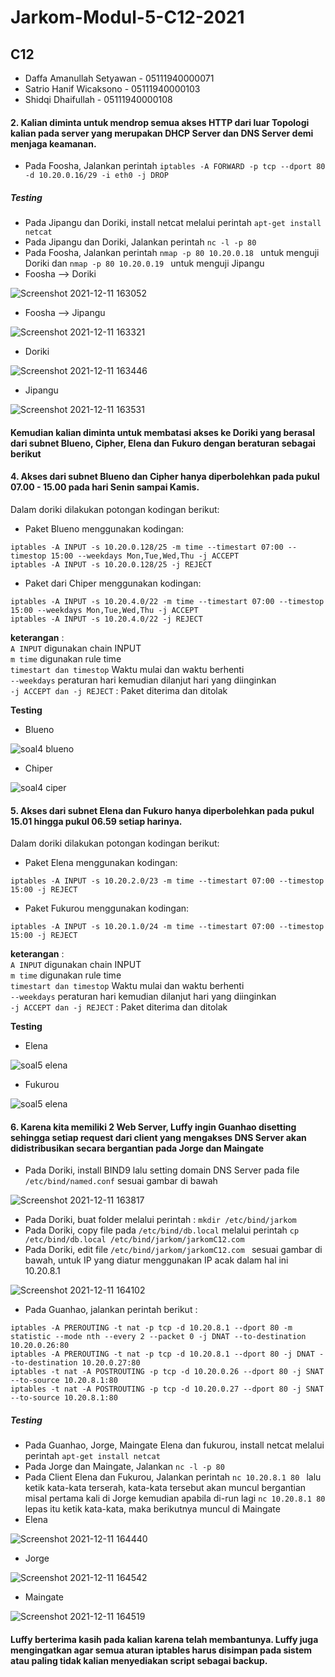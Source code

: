 # Jarkom-Modul-5-C12-2021

## C12

- Daffa Amanullah Setyawan - 05111940000071<br>
- Satrio Hanif Wicaksono - 05111940000103<br>
- Shidqi Dhaifullah - 05111940000108<br>

#### 2. Kalian diminta untuk mendrop semua akses HTTP dari luar Topologi kalian pada server yang merupakan DHCP Server dan DNS Server demi menjaga keamanan.
- Pada Foosha, Jalankan perintah `iptables -A FORWARD -p tcp --dport 80 -d 10.20.0.16/29 -i eth0 -j DROP `

##### Testing
- Pada Jipangu dan Doriki, install netcat melalui perintah `apt-get install netcat `
- Pada Jipangu dan Doriki, Jalankan perintah `nc -l -p 80 `
- Pada Foosha, Jalankan perintah `nmap -p 80 10.20.0.18 ` untuk menguji Doriki dan `nmap -p 80 10.20.0.19 ` untuk menguji Jipangu
- Foosha --> Doriki

![Screenshot 2021-12-11 163052](https://user-images.githubusercontent.com/73422724/145673505-1a557524-0536-401e-86ac-e98460a87085.png)

- Foosha --> Jipangu

![Screenshot 2021-12-11 163321](https://user-images.githubusercontent.com/73422724/145673517-8b0b5e93-db3a-432c-88b4-4c2425f2b24f.png)

- Doriki

![Screenshot 2021-12-11 163446](https://user-images.githubusercontent.com/73422724/145673522-24d63a9b-7686-4f12-a5e7-733d7feac770.png)

- Jipangu

![Screenshot 2021-12-11 163531](https://user-images.githubusercontent.com/73422724/145673527-8401c58f-0190-4c26-a329-fbd4d45a7bfa.png)

#### Kemudian kalian diminta untuk membatasi akses ke Doriki yang berasal dari subnet Blueno, Cipher, Elena dan Fukuro dengan beraturan sebagai berikut
#### 4. Akses dari subnet Blueno dan Cipher hanya diperbolehkan pada pukul 07.00 - 15.00 pada hari Senin sampai Kamis.

Dalam doriki dilakukan potongan kodingan berikut:

- Paket Blueno menggunakan kodingan:
```
iptables -A INPUT -s 10.20.0.128/25 -m time --timestart 07:00 --timestop 15:00 --weekdays Mon,Tue,Wed,Thu -j ACCEPT
iptables -A INPUT -s 10.20.0.128/25 -j REJECT
```
- Paket dari Chiper menggunakan kodingan:
```
iptables -A INPUT -s 10.20.4.0/22 -m time --timestart 07:00 --timestop 15:00 --weekdays Mon,Tue,Wed,Thu -j ACCEPT
iptables -A INPUT -s 10.20.4.0/22 -j REJECT
```
**keterangan** : <br>
`A INPUT` digunakan chain INPUT <br>
`m time` digunakan rule time<br>
`timestart dan timestop` Waktu mulai dan waktu berhenti<br>
`--weekdays` peraturan hari kemudian dilanjut hari yang diinginkan<br> 
`-j ACCEPT dan -j REJECT` : Paket diterima dan ditolak<br>


**Testing**

- Blueno

![soal4 blueno](https://user-images.githubusercontent.com/63639703/145212575-5a2f7f0b-20fa-40ca-8b28-7f261d97d0a3.png)

- Chiper

![soal4 ciper](https://user-images.githubusercontent.com/63639703/145212621-91ca0fc4-1d90-478b-b52b-614ac7d0968d.png)

#### 5. Akses dari subnet Elena dan Fukuro hanya diperbolehkan pada pukul 15.01 hingga pukul 06.59 setiap harinya.

Dalam doriki dilakukan potongan kodingan berikut:

- Paket Elena menggunakan kodingan:
```
iptables -A INPUT -s 10.20.2.0/23 -m time --timestart 07:00 --timestop 15:00 -j REJECT
```
- Paket Fukurou menggunakan kodingan:
```
iptables -A INPUT -s 10.20.1.0/24 -m time --timestart 07:00 --timestop 15:00 -j REJECT
```
**keterangan** : <br>
`A INPUT` digunakan chain INPUT <br>
`m time` digunakan rule time<br>
`timestart dan timestop` Waktu mulai dan waktu berhenti<br>
`--weekdays` peraturan hari kemudian dilanjut hari yang diinginkan<br> 
`-j ACCEPT dan -j REJECT` : Paket diterima dan ditolak<br>

**Testing**

- Elena

![soal5 elena](https://user-images.githubusercontent.com/63639703/145214673-a23cfda3-c088-4290-9125-e9a99a60fc96.png)

- Fukurou

![soal5 elena](https://user-images.githubusercontent.com/63639703/145214714-5af93bb5-393c-4c5a-984b-2d76f7be4250.png)


#### 6. Karena kita memiliki 2 Web Server, Luffy ingin Guanhao disetting sehingga setiap request dari client yang mengakses DNS Server akan didistribusikan secara bergantian pada Jorge dan Maingate
- Pada Doriki, install BIND9 lalu setting domain DNS Server pada file `/etc/bind/named.conf` sesuai gambar di bawah

![Screenshot 2021-12-11 163817](https://user-images.githubusercontent.com/73422724/145672241-947ec2c4-6adc-4bb0-ac3f-f1bf68f328bf.png)

- Pada Doriki, buat folder melalui perintah : `mkdir /etc/bind/jarkom `
- Pada Doriki, copy file pada `/etc/bind/db.local` melalui perintah `cp /etc/bind/db.local /etc/bind/jarkom/jarkomC12.com `
- Pada Doriki, edit file `/etc/bind/jarkom/jarkomC12.com ` sesuai gambar di bawah, untuk IP yang diatur menggunakan IP acak dalam hal ini 10.20.8.1

![Screenshot 2021-12-11 164102](https://user-images.githubusercontent.com/73422724/145672597-77a65db5-6f14-4ac5-8c5d-74eb8b071da7.png)

- Pada Guanhao, jalankan perintah berikut :
```
iptables -A PREROUTING -t nat -p tcp -d 10.20.8.1 --dport 80 -m statistic --mode nth --every 2 --packet 0 -j DNAT --to-destination 10.20.0.26:80
iptables -A PREROUTING -t nat -p tcp -d 10.20.8.1 --dport 80 -j DNAT --to-destination 10.20.0.27:80
iptables -t nat -A POSTROUTING -p tcp -d 10.20.0.26 --dport 80 -j SNAT --to-source 10.20.8.1:80
iptables -t nat -A POSTROUTING -p tcp -d 10.20.0.27 --dport 80 -j SNAT --to-source 10.20.8.1:80
```
##### Testing
- Pada Guanhao, Jorge, Maingate Elena dan fukurou, install netcat melalui perintah `apt-get install netcat `
- Pada Jorge dan Maingate, Jalankan `nc -l -p 80 `
- Pada Client Elena dan Fukurou, Jalankan perintah `nc 10.20.8.1 80 ` lalu ketik kata-kata terserah, kata-kata tersebut akan muncul bergantian misal pertama kali di Jorge kemudian apabila di-run lagi `nc 10.20.8.1 80 ` lepas itu ketik kata-kata, maka berikutnya muncul di Maingate
- Elena

![Screenshot 2021-12-11 164440](https://user-images.githubusercontent.com/73422724/145672966-e76dc46b-ba1e-4f19-876b-edb308900bd9.png)

- Jorge

![Screenshot 2021-12-11 164542](https://user-images.githubusercontent.com/73422724/145672983-7211740a-5b19-4f19-826d-b83cce5229cc.png)

- Maingate

![Screenshot 2021-12-11 164519](https://user-images.githubusercontent.com/73422724/145672976-9194a55b-c90b-4c82-8199-8a1f21b87fd7.png)

#### Luffy berterima kasih pada kalian karena telah membantunya. Luffy juga mengingatkan agar semua aturan iptables harus disimpan pada sistem atau paling tidak kalian menyediakan script sebagai backup.
